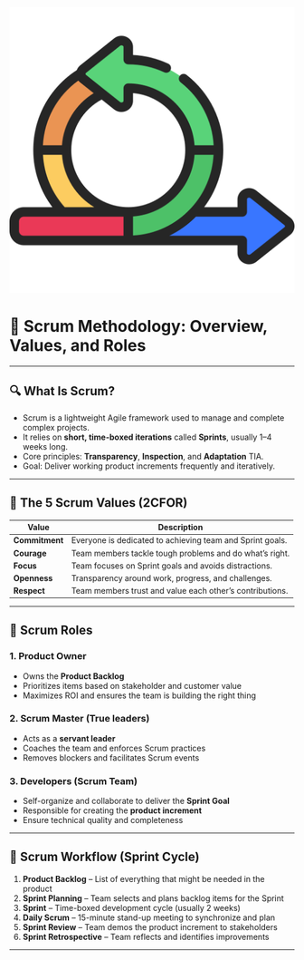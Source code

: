 
![Agile fundementals](../images/Agile-undementals.png "Agile fundementals")
# 📘 Scrum Methodology: Overview, Values, and Roles

---

## 🔍 What Is Scrum?

- Scrum is a lightweight Agile framework used to manage and complete complex projects.
- It relies on **short, time-boxed iterations** called **Sprints**, usually 1–4 weeks long.
- Core principles: **Transparency**, **Inspection**, and **Adaptation** TIA.
- Goal: Deliver working product increments frequently and iteratively.

---

## 🧭 The 5 Scrum Values (2CFOR)

| Value        | Description                                                               |
|--------------|---------------------------------------------------------------------------|
| **Commitment** | Everyone is dedicated to achieving team and Sprint goals.               |
| **Courage**     | Team members tackle tough problems and do what’s right.                |
| **Focus**       | Team focuses on Sprint goals and avoids distractions.                  |
| **Openness**    | Transparency around work, progress, and challenges.                    |
| **Respect**     | Team members trust and value each other’s contributions.              |

---

## 👥 Scrum Roles

### 1. **Product Owner**
- Owns the **Product Backlog**
- Prioritizes items based on stakeholder and customer value
- Maximizes ROI and ensures the team is building the right thing

### 2. **Scrum Master** (True leaders)
- Acts as a **servant leader**
- Coaches the team and enforces Scrum practices
- Removes blockers and facilitates Scrum events

### 3. **Developers (Scrum Team)**
- Self-organize and collaborate to deliver the **Sprint Goal**
- Responsible for creating the **product increment**
- Ensure technical quality and completeness

---

## 🔄 Scrum Workflow (Sprint Cycle)

1. **Product Backlog** – List of everything that might be needed in the product
2. **Sprint Planning** – Team selects and plans backlog items for the Sprint
3. **Sprint** – Time-boxed development cycle (usually 2 weeks)
4. **Daily Scrum** – 15-minute stand-up meeting to synchronize and plan
5. **Sprint Review** – Team demos the product increment to stakeholders
6. **Sprint Retrospective** – Team reflects and identifies improvements

---
